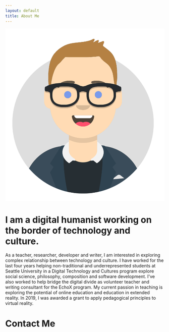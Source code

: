 ```yaml
---
layout: default 
title: About Me
---
```


![Profile Icon](/img/avatar.png)

# I am a digital humanist working on the border of technology and culture.

As a teacher, researcher, developer and writer, I am interested in exploring complex relationship between technology and culture. I have worked for the last four years helping non-traditional and underrepresented students at Seattle University in a Digital Technology and Cultures program explore social science, philosophy, composition and software development. I've also worked to help bridge the digital divide as volunteer teacher and writing consultant for the EchoX program. My current passion in teaching is exploring the potential of online education and education in extended reality. In 2019, I was awarded a grant to apply pedagogical principles to virtual reality.

# Contact Me
![<i class="fab fa-linkedin"></i>](https://www.linkedin.com/in/dlondonmedina/)